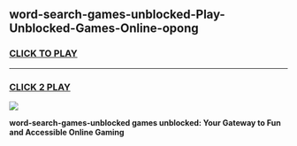 
## word-search-games-unblocked-Play-Unblocked-Games-Online-opong
<h3>
<a href="https://premium76.site?title=word-search-games-unblocked&ref=24A">CLICK TO PLAY</a></h3>
<hr>

<h3>
<a href="https://premium76.site?title=word-search-games-unblocked&ref=24A">CLICK 2 PLAY</a>
  
</h3>

<a href="https://premium76.site?title=word-search-games-unblocked&ref=24A"><img src="https://clearcache.store/games.png"></a>


**word-search-games-unblocked games unblocked: Your Gateway to Fun and Accessible Online Gaming**
